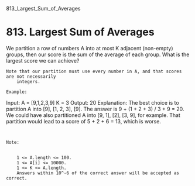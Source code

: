 813_Largest_Sum_of_Averages
# 813. Largest Sum of Averages

We partition a row of numbers A into at most K adjacent
        (non-empty) groups, then our score is the sum of the average of each group. What is the
        largest score we can achieve?

    Note that our partition must use every number in A, and that scores are not necessarily
        integers.

    Example:
Input:
A = [9,1,2,3,9]
K = 3
Output: 20
Explanation:
The best choice is to partition A into [9], [1, 2, 3], [9]. The answer is 9 + (1 + 2 + 3) / 3 + 9 = 20.
We could have also partitioned A into [9, 1], [2], [3, 9], for example.
That partition would lead to a score of 5 + 2 + 6 = 13, which is worse.

     

    Note: 

    
        1 <= A.length <= 100.
        1 <= A[i] <= 10000.
        1 <= K <= A.length.
        Answers within 10^-6 of the correct answer will be accepted as correct.